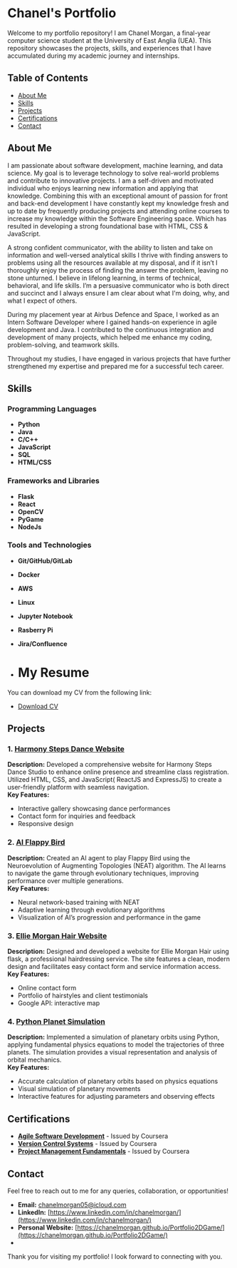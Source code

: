 # Chanel's Portfolio

Welcome to my portfolio repository! I am Chanel Morgan, a final-year computer science student at the University of East Anglia (UEA). This repository showcases the projects, skills, and experiences that I have accumulated during my academic journey and internships. 

## Table of Contents

- [About Me](#about-me)
- [Skills](#skills)
- [Projects](#projects)
- [Certifications](#certifications)
- [Contact](#contact)

## About Me

I am passionate about software development, machine learning, and data science. My goal is to leverage technology to solve real-world problems and contribute to innovative projects. 
I am a self-driven and motivated individual who enjoys learning new information and applying that knowledge. Combining this with an exceptional amount of passion for front and back-end development I have constantly kept my knowledge fresh and up to date by frequently producing projects and attending online courses to increase my knowledge within the Software Engineering space. Which has resulted in developing a strong foundational base with HTML, CSS & JavaScript. 

A strong confident communicator, with the ability to listen and take on information and well-versed analytical skills I thrive with finding answers to problems using all the resources available at my disposal, and if it isn’t I thoroughly enjoy the process of finding the answer the problem, leaving no stone unturned. I believe in lifelong learning, in terms of technical, behavioral, and life skills. I’m a persuasive communicator who is both direct and succinct and I always ensure I am clear about what I'm doing, why, and what I expect of others.


During my placement year at Airbus Defence and Space, I worked as an Intern Software Developer where I gained hands-on experience in agile development and Java. I contributed to the continuous integration and development of many projects, which helped me enhance my coding, problem-solving, and teamwork skills.

Throughout my studies, I have engaged in various projects that have further strengthened my expertise and prepared me for a successful tech career.

## Skills

### Programming Languages
- **Python**
- **Java**
- **C/C++**
- **JavaScript**
- **SQL**
- **HTML/CSS**

### Frameworks and Libraries
- **Flask**
- **React**
- **OpenCV**
- **PyGame**
- **NodeJs**

### Tools and Technologies
- **Git/GitHub/GitLab**
- **Docker**
- **AWS**
- **Linux**
- **Jupyter Notebook**
- **Rasberry Pi**
- **Jira/Confluence**

- # My Resume

You can download my CV from the following link:

- [Download CV](https://github.com/chanelmorgan/CV/resume.pdf)

## Projects

### 1. [Harmony Steps Dance Website](https://github.com/Chanelmorgan/HarmonyStepsWebsite)
**Description:** Developed a comprehensive website for Harmony Steps Dance Studio to enhance online presence and streamline class registration. Utilized HTML, CSS, and JavaScript( ReactJS and ExpressJS) to create a user-friendly platform with seamless navigation.  
**Key Features:**
- Interactive gallery showcasing dance performances
- Contact form for inquiries and feedback
-  Responsive design 

### 2. [AI Flappy Bird](https://github.com/Chanelmorgan/FlappyBird/tree/AI_flappyBird)
**Description:** Created an AI agent to play Flappy Bird using the Neuroevolution of Augmenting Topologies (NEAT) algorithm. The AI learns to navigate the game through evolutionary techniques, improving performance over multiple generations.  
**Key Features:**
- Neural network-based training with NEAT
- Adaptive learning through evolutionary algorithms
- Visualization of AI’s progression and performance in the game

### 3. [Ellie Morgan Hair Website ](https://github.com/Chanelmorgan/EllieMorganHair)
**Description:** Designed and developed a website for Ellie Morgan Hair using flask, a professional hairdressing service. The site features a clean, modern design and facilitates easy contact form and service information access.  
**Key Features:**
- Online contact form 
- Portfolio of hairstyles and client testimonials
- Google API: interactive map

### 4. [Python Planet Simulation](https://github.com/Chanelmorgan/PlanetSimulation)
**Description:** Implemented a simulation of planetary orbits using Python, applying fundamental physics equations to model the trajectories of three planets. The simulation provides a visual representation and analysis of orbital mechanics.  
**Key Features:**
- Accurate calculation of planetary orbits based on physics equations
- Visual simulation of planetary movements
- Interactive features for adjusting parameters and observing effects



## Certifications

- **[Agile Software Development](https://drive.google.com/file/d/1U0IcdDyJw0mNphO0i1UObgKt7mINkCAB/view?usp=sharing)** - Issued by Coursera
- **[Version Control Systems](https://drive.google.com/file/d/1tIZVqWKAAAjo641y9_4g3Ucmu7BfEmRE/view?usp=drive_link)** - Issued by Coursera
- **[Project Management Fundamentals](https://drive.google.com/file/d/1pdEolT5qOK-FEmT9wVXJ2iE7sXiPEO4U/view?usp=drive_link)** - Issued by Coursera

## Contact

Feel free to reach out to me for any queries, collaboration, or opportunities!

- **Email:** [chanelmorgan05@icloud.com](mailto:chanelmorgan05@icloud.com)
- **LinkedIn:** [https://www.linkedin.com/in/chanelmorgan/](https://www.linkedin.com/in/chanelmorgan/)
- **Personal Website:** [https://chanelmorgan.github.io/Portfolio2DGame/](https://chanelmorgan.github.io/Portfolio2DGame/)
- 
Thank you for visiting my portfolio! I look forward to connecting with you.
